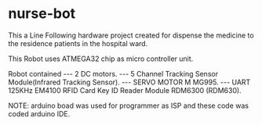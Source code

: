 # nurse-bot
This a Line Following hardware project created for dispense the medicine to the residence patients in the hospital ward.

This Robot uses ATMEGA32 chip as micro controller unit.

Robot contained 
--- 2 DC motors.
--- 5 Channel Tracking Sensor Module(Infrared Tracking Sensor).
--- SERVO MOTOR M MG995.
--- UART 125KHz EM4100 RFID Card Key ID Reader Module RDM6300 (RDM630).

NOTE:
arduino boad was used for programmer as ISP and these code was coded arduino IDE.
